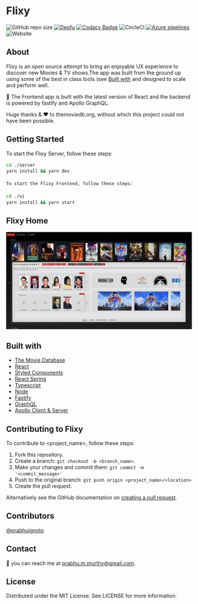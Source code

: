 # Flixy

<!--- These are examples. See https://shields.io for others or to customize this set of shields. You might want to include dependencies, project status and licence info here --->
![GitHub repo size](https://img.shields.io/github/repo-size/prabhuignoto/flixy?style=flat-square)
[![Depfu](https://badges.depfu.com/badges/cd27938facec7ada655a35f744fd70ab/overview.svg)](https://depfu.com/github/prabhuignoto/flixy?project_id=13570)
[![Codacy Badge](https://app.codacy.com/project/badge/Grade/8448fda0220b4836920a6e313fb8f25d)](https://www.codacy.com/manual/prabhuignoto/flixy?utm_source=github.com&amp;utm_medium=referral&amp;utm_content=prabhuignoto/flixmov&amp;utm_campaign=Badge_Grade)
![CircleCI](https://img.shields.io/circleci/build/github/prabhuignoto/flixy?style=flat-square&token=deb81bfe136d2d425c19706ecb42f3023100723c)
[![Azure pipelines](https://dev.azure.com/prabhummurthy/flixy/_apis/build/status/prabhuignoto.flixy?branchName=master)](https://dev.azure.com/prabhummurthy/flixy/_build/latest?definitionId=1&branchName=master)
![Website](https://img.shields.io/website?style=flat-square&url=https%3A%2F%2Fmovies.prabhumurthy.com)

## About

Flixy is an open source attempt to bring an enjoyable UX experience to discover new Movies & TV shows.The app was built from the ground up using some of the best in class tools (see [Built with](#built-with) and designed to scale and perform well.

:rocket: The Frontend app is built with the latest version of React and the backend is powered by fastify and Apollo GraphQL.

Huge thanks & :heart: to themoviedb.org, without which this project could not have been possible.

## Getting Started

To start the Flixy Server, follow these steps:

```bash
cd ./server
yarn install && yarn dev

To start the Flixy Frontend, follow these steps:

cd ./ui
yarn install && yarn start
```

## Flixy Home

![home_page_preview](home_page_preview.png)

## Built with

* [The Movie Database](https://developers.themoviedb.org/)
* [React](https://reactjs.org/)
* [Styled Components](https://styled-components.com/)
* [React Spring](https://www.react-spring.io/)
* [Typescript](https://www.typescriptlang.org/)
* [Node](https://nodejs.org/en/)
* [Fastify](https://www.fastify.io/)
* [GraphQL](https://graphql.org/)
* [Apollo Client & Server](https://www.apollographql.com/)

## Contributing to Flixy
<!--- If your README is long or you have some specific process or steps you want contributors to follow, consider creating a separate CONTRIBUTING.md file--->
To contribute to <project_name>, follow these steps:

1. Fork this repository.
2. Create a branch: `git checkout -b <branch_name>`.
3. Make your changes and commit them: `git commit -m '<commit_message>'`
4. Push to the original branch: `git push origin <project_name>/<location>`
5. Create the pull request.

Alternatively see the GitHub documentation on [creating a pull request](https://help.github.com/en/github/collaborating-with-issues-and-pull-requests/creating-a-pull-request).

## Contributors

[@prabhuignoto](https://github.com/prabhuignoto)

## Contact

:email: you can reach me at prabhu.m.murthy@gmail.com.

## License

Distributed under the MIT License. See LICENSE for more information.
